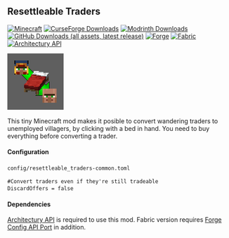 ## Resettleable Traders
[![Minecraft](https://img.shields.io/badge/1.20.1-white?style=for-the-badge&logo=data%3Aimage%2Fpng%3Bbase64%2CiVBORw0KGgoAAAANSUhEUgAAABAAAAAQCAYAAAAf8%2F9hAAAAAXNSR0IArs4c6QAAAARnQU1BAACxjwv8YQUAAAAJcEhZcwAADsMAAA7DAcdvqGQAAAAZdEVYdFNvZnR3YXJlAHBhaW50Lm5ldCA0LjAuMjCGJ1kDAAACoElEQVQ4T22SeU8aURTF%2FULGtNRWWVQY9lXABWldIDPIMgVbNgEVtaa0damiqGBdipXaJcY2ofEf4ycbTt97pVAabzK5b27u%2BZ377kwXgK77QthRy7OfXbeJM%2BttqKSXN8sdwbT%2FA0L7elmsYqrPHZmROLPh5YkV4oEBwaKuHj%2ByyJptLDoAhbq3O1V1XCVObY3FL24mfn5oRPrcwSCRfQOyNWcjVjZdCbtcdwcgXrXUspdOKbDN%2FXE9tiBJMhXHT60gUIT2dMhcDLMc3NVKQklz0QIkf5qlyEcO6Qs7yPhMJB4amDMFimQSmqNlE8SKAZFzDfxHfVILIIZ10sJ3OwIbcqSuiOjchkzNCboHev9o2YhgiUP8mxnLN24I6%2F3ghYdtQG5iUMpFBuCP9iKwLsfiLyeCp2rMnZgwX3NArGoxW1Ridl%2BBzLEVKa8KSxOqNmDdz0kFnxaLHhWEgAyZigWhHXL%2BpEDy2ozsDxv8vAzTnh7w5kcghqCaFmCT10of4iPIT2mRdPUh4HoCcVwBH%2F8Ac2kzUkEV5r3EfVSOvbAJa5NDyI0r2oDtWb1EClh%2BOoC3Pg7v%2FBw7p939yI4rsRW2Y3lKh01eh7WpIRyKZqzyjjYgPdIvlaMWRqYuG7wWryYHsRM0sFolZiPvQ3jheIwSmSBPdkByG%2FB6Wi3RYiVmRX7GiAPiUCRisii8D%2BjZNKvPBrHCW1GY0bAz6WkDCtOaSyKQFsi4K5NqNiZtehN2Y5uAShETqolhBqJXpfdPuPsuWwAaRdHSkxdc11mPqkGnyY4pyKbpl1GyJ0Pel7yqBoFcF3zqno5f%2Bd8ohYy9Sx7lzQpxo1eirluCDgt%2B%2B00p6uxttrG4F%2FA39sJGZWZMfrcp6O6%2B5kaVzXJHAOj6DeSs8qw5o8oxAAAAAElFTkSuQmCC&labelColor=black)](https://minecraft.net/)
[![CurseForge Downloads](https://img.shields.io/curseforge/dt/1119242?style=for-the-badge&logo=curseforge&label=CurseForge&labelColor=black)](https://www.curseforge.com/minecraft/mc-mods/resettleable-traders-forge-fabric)
[![Modrinth Downloads](https://img.shields.io/modrinth/dt/D3doOyEg?style=for-the-badge&logo=modrinth&label=Modrinth&labelColor=black)](https://modrinth.com/mod/resettleable-traders)
[![GitHub Downloads (all assets, latest release)](https://img.shields.io/github/downloads/donmor/resettleable_traders/latest/total?style=for-the-badge&logo=github&labelColor=black)](https://github.com/donmor/resettleable_traders/releases/latest)
[![Forge](https://img.shields.io/badge/Forge-orange?style=for-the-badge&logo=data%3Aimage%2Fpng%3Bbase64%2CiVBORw0KGgoAAAANSUhEUgAAABAAAAAQCAMAAAAoLQ9TAAAABGdBTUEAALGPC%2FxhBQAAACBjSFJNAAB6JgAAgIQAAPoAAACA6AAAdTAAAOpgAAA6mAAAF3CculE8AAAA7VBMVEUdLUEcLEAbKz8aKj4sO04zQlQzQVM0QlQ2RFY2RVYlNEgqOUx0fouPl6GNlZ%2BFjpl%2FiJO7wMbe4ePU19vLz9TEyM6dpK2Gjpk9S1weLkJZZXPS1dn%2F%2F%2F%2F4%2Bfni5Ofv8fL%2B%2Fv7o6euDjJc1Q1UfL0MeLUEaKj%2BWnafX2t7j5ef19fb39%2FhyfIgbLEAbK0AvPlA3RVd3gY35%2BfrX2t0rOk0nNkp8hZH4%2BPnp6%2B1kb30oN0q3vMPg4uX3%2BPjl5%2BnY296zub8%2BTF3JzdKTm6ReaXhTX25daXeLk57Hy9A8SlsgMEMrOkwkM0cjMkYgL0P3AqTmAAAAAWJLR0QcnARBBwAAAAd0SU1FB%2BAJFRIdHqqGUp8AAACMSURBVBjTY2AgFzBCAYjNxMzMzMjCysbKys7BycXAwM3Dy8cvICgkLCIqKCYuwcQgKSUtIysnLyOjoKikrKIK1KLGqa6hqSUjo62jqwcxUI9B38DQSMbYhAluB5OpmbmMhaUVI8xOFmsbOVs7ewcTqAiTo5Ozi6ubu4cnTJOXtw%2FQMb7cfgiHIpEEAQAlIg2L5ZmkuQAAACV0RVh0ZGF0ZTpjcmVhdGUAMjAxNi0wOS0yMVQxODoyOTozMCswMjowMOts9rwAAAAldEVYdGRhdGU6bW9kaWZ5ADIwMTYtMDktMjFUMTg6Mjk6MzArMDI6MDCaMU4AAAAAGXRFWHRTb2Z0d2FyZQBBZG9iZSBJbWFnZVJlYWR5ccllPAAAAFd6VFh0UmF3IHByb2ZpbGUgdHlwZSBpcHRjAAB4nOPyDAhxVigoyk%2FLzEnlUgADIwsuYwsTIxNLkxQDEyBEgDTDZAMjs1Qgy9jUyMTMxBzEB8uASKBKLgDqFxF08kI1lQAAAABJRU5ErkJggg%3D%3D&labelColor=black)](https://minecraftforge.net/)
[![Fabric](https://img.shields.io/badge/Fabric-tan?style=for-the-badge&logo=data%3Aimage%2Fpng%3Bbase64%2CiVBORw0KGgoAAAANSUhEUgAAABAAAAAQCAYAAAAf8%2F9hAAAA7klEQVQ4T2NkIAJYmGj9P3HmGiM2pVgFYQpBGkHsxXO6GGJTyhiwGUKUAX0d1QyiIvxYDcFpAMh2kM0gALK9pa6IQV5OAsMQrAaANMNshXkHlyHUNwDZ6a%2FffAQ7AOR%2FZK%2FUNPXBIwTFBciakaMMZtC3b98ZQJo93JwZduzaC1YCNwDdZpitMIMePnoBZsJsh0UpIyyuy4qyGHS1FOAWw2yFeQFkAEgzelqAG5AUF8IgIiKGYgjMVpjNWBMSzAVkG4CcbNENQfY3UXkB5BqYIXw8HBgBRlRmghkyb9EauHpctqNEI7LpsHDBpxGmHgDYMZI7PO3T%2BgAAAABJRU5ErkJggg%3D%3D&labelColor=black)](https://fabricmc.net/)
[![Architectury API](https://img.shields.io/badge/Architectury_API-yellow?style=for-the-badge&logo=data%3Aimage%2Fpng%3Bbase64%2CiVBORw0KGgoAAAANSUhEUgAAABAAAAAQCAYAAAAf8%2F9hAAACJ0lEQVQ4T3WTTWsTURSG3zN3PpIpY9Ikk7SoCBIqSF2KuHHr1oVgUfAniP9A0I17FyKIiLht8wsq3QvZ1KWliEKqaJo2aU2mc%2Bd67p3e6ZTagcO5iznPec8XVSoVFQQBXNeF4zggImP2U0ohyzJoL6U07zRNzVt7qtVqSgcLIQpAEc2PAsCBkk0DbLD21Gg0DEBn13avCSxUAMEiVneAwdGJgiyTHJwDrFEcx6qc%2Fe0NBc8BdhNCfwgEjsKVEIgDpeXgcT85DWi328cAwosucKsFRB6h5hMHE1RGLJtwJIFxonB7Y4JxWlLQ6XSUlf%2F5jsKc4PRgUw629hW2J5kxlQE35wXu9ycM%2Bw9Ad34lJjy87GKaEpYiB8%2B%2BzNDblXi66GLlUhU%2FDiRGicSjzdFJD3QJRgFxVm7cm2s%2BJJe74Au8%2FzZFb5Ti1dUqZw9MGX9mEnf7v0430Zagx7e2HKLhCfxNFV5vHxhAxvrtOPUY7SjNGFutllFgF%2Bhddw4pN2058vHy6whre4kJtgA9Rj1OCzF7UAZ86NbQ9Fz8ZqmrPyfo7c%2FOZM9V5DtB9Xq9AHzsNrEYeLxxxD3wsTNNsTEc4%2FlgeA6EAVEUFYD16xdRdVz43FBebpAifBru4cn3wRmALYnCMCz24MGF0AQLHqneBg3Yms6wfnhYHJQ9LOvJ9%2F1iE%2FkOOSq%2FRJ3BeqVrPm5k%2BTr1m%2FgOlHBYLq9t%2BZS570zJQeca%2F%2FAPtw%2BoHNn%2BY2gAAAAASUVORK5CYII%3D&labelColor=black)](https://github.com/architectury/architectury-api)

![Logo](common/src/main/resources/assets/resettleable_traders/icon.png)

This tiny Minecraft mod makes it posible to convert wandering traders to unemployed villagers, by clicking with a bed in hand. You need to buy everything before converting a trader.

#### Configuration
`config/resettleable_traders-common.toml`
```
#Convert traders even if they're still tradeable
DiscardOffers = false
```

#### Dependencies
[Architectury API](https://github.com/architectury/architectury-api) is required to use this mod. Fabric version requires [Forge Config API Port](https://github.com/Fuzss/forgeconfigapiport) in addition.